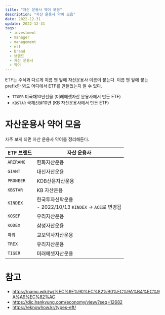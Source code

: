 ```yaml
---
title: "자산 운용사 약어 모음"
description: "자산 운용사 약어 모음"
date: 2022-12-31
update: 2022-12-31
tags:
  - investment
  - manager
  - management
  - etf
  - brand
  - 브랜드
  - 자산 운용사
  - 약어
---
```


ETF는 주식과 다르게 이름 맨 앞에 자산운용사 이름이 붙는다. 이름 맨 앞에 붙는 prefix만 봐도 어디에서 ETF를 만들었는지 알 수 있다.

- `TIGER` 미국채10년선물 (미래에셋자산 운용사에서 만든 ETF)
- `KBSTAR` 국채선물10년 (KB 자산운용사에서 만든 ETF)

# 자산운용사 약어 모음

자주 보게 되면 자산 운용사 약어를 정리해둔다.

| ETF 브랜드 | 자산 운용사                                                  |
| ---------- | ------------------------------------------------------------ |
| `ARIRANG`  | 한화자산운용                                                 |
| `GIANT`    | 대신자산운용                                                 |
| `PRONEER`  | KDB산은자산운용                                              |
| `KBSTAR`   | KB 자산운용                                                  |
| `KINDEX`   | 한국투자신탁운용<br />- 2022/10/13 `KINDEX` -> `ACE`로 변경됨 |
| `KOSEF`    | 우리자산운용                                                 |
| `KODEX`    | 삼성자산운용                                                 |
| `파워`     | 교보악사자산운용                                             |
| `TREX`     | 유리자산운용                                                 |
| `TIGER`    | 미래에셋자산운용                                             |

# 참고

- https://namu.wiki/w/%EC%9E%90%EC%82%B0%EC%9A%B4%EC%9A%A9%EC%82%AC
- https://dic.hankyung.com/economy/view/?seq=12682
- https://eknowhow.kr/types-eft/